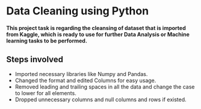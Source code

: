
# Data Cleaning using Python

#### This project task is regarding the cleansing of dataset that is imported from Kaggle, which is ready to use for further Data Analysis or Machine learning tasks to be performed.


## Steps involved
- Imported necessary libraries like Numpy and Pandas.
- Changed the format and edited Columns for easy usage.
- Removed leading and trailing spaces in all the data and change the case to lower for all elements.
- Dropped unnecessary columns and null columns and rows if existed.
